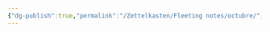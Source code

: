 ```yaml
---
{"dg-publish":true,"permalink":"/Zettelkasten/Fleeting notes/octubre/","noteIcon":"","created":"2025-06-01T19:53:34.780-04:00"}
---
```


